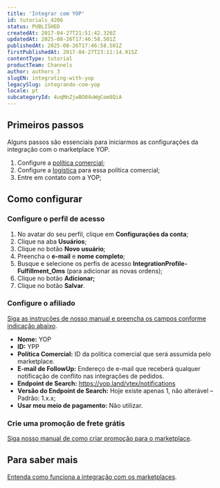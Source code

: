 ```yaml
---
title: 'Integrar com YOP'
id: tutorials_4206
status: PUBLISHED
createdAt: 2017-04-27T21:51:42.320Z
updatedAt: 2025-08-26T17:46:58.501Z
publishedAt: 2025-08-26T17:46:58.501Z
firstPublishedAt: 2017-04-27T23:11:14.915Z
contentType: tutorial
productTeam: Channels
author: authors_3
slugEN: integrating-with-yop
legacySlug: integrando-com-yop
locale: pt
subcategoryId: 4uqMnZjwBO04uWgCom8QiA
---
```


## Primeiros passos

Alguns passos são essenciais para iniciarmos as configurações da integração com o marketplace YOP.  
1. Configure a [política comercial](/pt/tutorial/configurando-a-politica-comercial-para-marketplace/ "política comercial");  
2. Configure a [logística](/pt/tutorial/configurando-logistica-para-marketplace/) para essa política comercial;  
3. Entre em contato com a YOP;  

## Como configurar

### Configure o perfil de acesso

1. No avatar do seu perfil, clique em **Configurações da conta**;
2. Clique na aba **Usuários**;
3. Clique no botão **Novo usuário**;
4. Preencha o **e-mail** e **nome completo**;
5. Busque e selecione os perfis de acesso **IntegrationProfile-Fulfillment\_Oms** (para adicionar as novas ordens);
6. Clique no botão **Adicionar;**
7. Clique no botão **Salvar**.

### Configure o afiliado

[Siga as instruções de nosso manual e preencha os campos conforme indicação abaixo](/pt/tutorial/como-configurar-afiliado/ "Siga as instruções de nosso manual e preencha os campos conforme indicação abaixo").

- **Nome:** YOP
- **ID:** YPP
- **Política Comercial:** ID da política comercial que será assumida pelo marketplace.
- **E-mail de FollowUp:** Endereço de e-mail que receberá qualquer notificação de conflito nas integrações de pedidos.
- **Endpoint de Search:** https://yop.land/vtex/notifications
- **Versão do Endpoint de Search:** Hoje existe apenas 1, não alterável – Padrão: 1.x.x;
- **Usar meu meio de pagamento:** Não utilizar.

### Crie uma promoção de frete grátis 

[Siga nosso manual de como criar promoção para o marketplace](/pt/tutorial/configurar-promocao-para-marketplace--tutorials_406).

## Para saber mais

[Entenda como funciona a integração com os marketplaces](/pt/tutorial/integrando-com-marketplace/).


